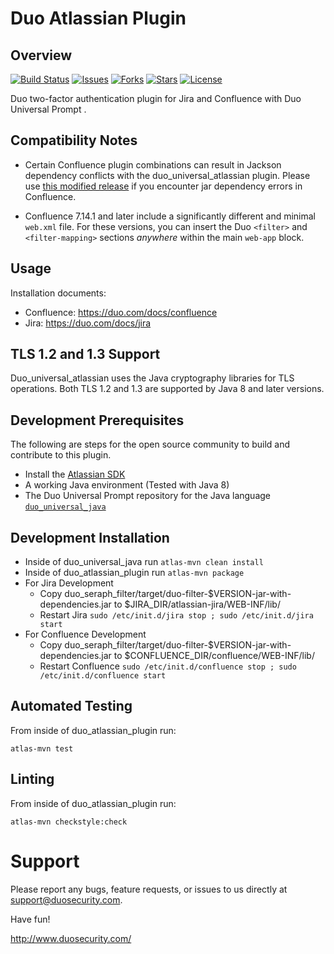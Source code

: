 # Duo Atlassian Plugin
## Overview
[![Build Status](https://github.com/duosecurity/duo_universal_atlassian/actions/workflows/java-ci.yml/badge.svg)](https://github.com/duosecurity/duo_universal_atlassian/actions/workflows/java-ci.yml)
[![Issues](https://img.shields.io/github/issues/duosecurity/duo_universal_atlassian)](https://github.com/duosecurity/duo_universal_atlassian/issues)
[![Forks](https://img.shields.io/github/forks/duosecurity/duo_universal_atlassian)](https://github.com/duosecurity/duo_universal_atlassian/network/members)
[![Stars](https://img.shields.io/github/stars/duosecurity/duo_universal_atlassian)](https://github.com/duosecurity/duo_universal_atlassian/stargazers)
[![License](https://img.shields.io/badge/License-View%20License-orange)](https://github.com/duosecurity/duo_universal_atlassian/blob/master/LICENSE)

Duo two-factor authentication plugin for Jira and Confluence with Duo Universal Prompt .

## Compatibility Notes

- Certain Confluence plugin combinations can result in Jackson dependency conflicts with the duo_universal_atlassian plugin.
Please use [this modified release](https://github.com/jeffreyparker/duo_universal_atlassian/releases/tag/2.0.3.1) if you encounter jar dependency errors in Confluence.

- Confluence 7.14.1 and later include a significantly different and minimal `web.xml` file. For these versions, you can insert the Duo `<filter>` and `<filter-mapping>` sections *anywhere* within the main `web-app` block.

## Usage
Installation documents:
- Confluence: https://duo.com/docs/confluence
- Jira: https://duo.com/docs/jira

## TLS 1.2 and 1.3 Support

Duo_universal_atlassian uses the Java cryptography libraries for TLS operations. Both TLS 1.2 and 1.3 are supported by Java 8 and later versions.

## Development Prerequisites
The following are steps for the open source community to build and contribute to this plugin.
 - Install the [Atlassian SDK](https://developer.atlassian.com/server/framework/atlassian-sdk/install-the-atlassian-sdk-on-a-linux-or-mac-system/)
 - A working Java environment (Tested with Java 8)
 - The Duo Universal Prompt repository for the Java language [`duo_universal_java`](https://github.com/duosecurity/duo_universal_java)

## Development Installation

- Inside of duo_universal_java run `atlas-mvn clean install`
- Inside of duo_atlassian_plugin run `atlas-mvn package`
- For Jira Development
  - Copy duo_seraph_filter/target/duo-filter-$VERSION-jar-with-dependencies.jar to $JIRA_DIR/atlassian-jira/WEB-INF/lib/
  - Restart Jira `sudo /etc/init.d/jira stop ; sudo /etc/init.d/jira start`
- For Confluence Development
  - Copy duo_seraph_filter/target/duo-filter-$VERSION-jar-with-dependencies.jar to $CONFLUENCE_DIR/confluence/WEB-INF/lib/
  - Restart Confluence `sudo /etc/init.d/confluence stop ; sudo /etc/init.d/confluence start`

## Automated Testing

From inside of duo_atlassian_plugin run:

`atlas-mvn test`

## Linting

From inside of duo_atlassian_plugin run:

`atlas-mvn checkstyle:check`

# Support

Please report any bugs, feature requests, or issues to us directly at support@duosecurity.com.

Have fun!

http://www.duosecurity.com/

